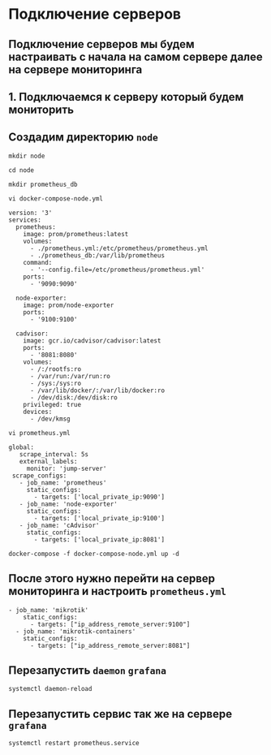 # Подключение серверов 
## Подключение серверов мы будем настраивать с начала на самом сервере далее на сервере мониторинга
## 1. Подключаемся к серверу который будем мониторить 
## Создадим директорию `node`
~~~
mkdir node
~~~
~~~
cd node
~~~
~~~
mkdir prometheus_db
~~~
~~~
vi docker-compose-node.yml
~~~
~~~
version: '3'
services:
  prometheus:
    image: prom/prometheus:latest
    volumes:
      - ./prometheus.yml:/etc/prometheus/prometheus.yml
      - ./prometheus_db:/var/lib/prometheus
    command:
      - '--config.file=/etc/prometheus/prometheus.yml'
    ports:
      - '9090:9090'

  node-exporter:
    image: prom/node-exporter
    ports:
      - '9100:9100'

  cadvisor:
    image: gcr.io/cadvisor/cadvisor:latest
    ports:
      - '8081:8080'
    volumes:
      - /:/rootfs:ro
      - /var/run:/var/run:ro
      - /sys:/sys:ro
      - /var/lib/docker/:/var/lib/docker:ro
      - /dev/disk:/dev/disk:ro
    privileged: true
    devices:
      - /dev/kmsg
~~~
~~~
vi prometheus.yml
~~~
~~~
global:
   scrape_interval: 5s
   external_labels:
     monitor: 'jump-server'
 scrape_configs:
   - job_name: 'prometheus'
     static_configs:
       - targets: ['local_private_ip:9090']
   - job_name: 'node-exporter'
     static_configs:
       - targets: ['local_private_ip:9100']
   - job_name: 'cAdvisor'
     static_configs:
       - targets: ['local_private_ip:8081']
~~~
~~~
docker-compose -f docker-compose-node.yml up -d
~~~
## После этого нужно перейти на сервер мониторинга и настроить `prometheus.yml`
~~~
- job_name: 'mikrotik'
    static_configs:
      - targets: ["ip_address_remote_server:9100"]
  - job_name: 'mikrotik-containers'
    static_configs:
      - targets: ["ip_address_remote_server:8081"]
~~~
## Перезапустить `daemon` `grafana`
~~~
systemctl daemon-reload 
~~~
## Перезапустить сервис так же на сервере `grafana`
~~~
systemctl restart prometheus.service 
~~~

